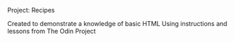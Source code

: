 Project: Recipes

Created to demonstrate a knowledge of basic HTML
Using instructions and lessons from The Odin Project